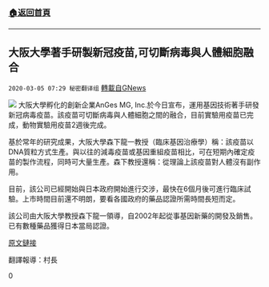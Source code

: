 ###  [:house:返回首頁](https://github.com/ourhimalayas/txt)
---

## 大阪大學著手研製新冠疫苗,可切斷病毒與人體細胞融合
`2020-03-05 07:29 秘密翻译组` [轉載自GNews](https://gnews.org/zh-hant/131510/)

![](https://s3-ap-northeast-1.amazonaws.com/news.guo.offload.media/wp-content/uploads/2020/03/05072844/86C4E51E-C6D2-4160-AD07-99C048E7011E.jpeg)
大阪大學孵化的創新企業AnGes MG, Inc.於今日宣布，運用基因技術著手研發新冠病毒疫苗。該疫苗可切斷病毒與人體細胞之間的融合，目前實驗用疫苗已完成，動物實驗用疫苗2週後完成。

基於常年的研究成果，大阪大學森下龍一教授（臨床基因治療學）稱：該疫苗以DNA質粒方式生產。與以往的減毒疫苗或基因重組疫苗相比，可在短期內確定疫苗的製作流程，同時可大量生產。森下教授還稱：從理論上該疫苗對人體沒有副作用。

目前，該公司已經開始與日本政府開始進行交涉，最快在6個月後可進行臨床試驗。上市時間目前還不明朗，要看各國政府的藥品認證所需時間長短而定。

該公司由大阪大學教授森下龍一領導，自2002年起從事基因新藥的開發及銷售。已有數種藥品獲得日本當局認證。

[原文鏈接](https://jp.reuters.com/article/coronavirus-anges-idJPKBN20S0E1)

翻譯報導：村長

0
